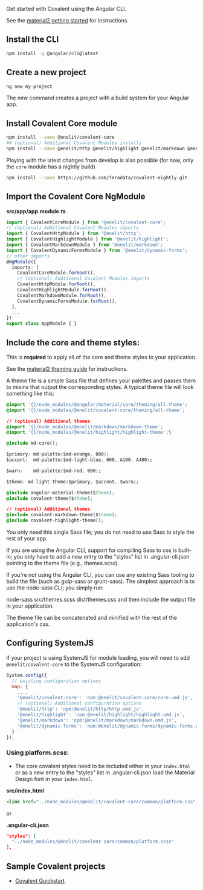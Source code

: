Get started with Covalent using the Angular CLI.

See the  [material2 getting started](https://github.com/angular/material2/blob/master/guides/getting-started.md) for instructions.

## Install the CLI
 
 ```bash
 npm install -g @angular/cli@latest
 ```
 
## Create a new project
 
 ```bash
 ng new my-project
 ```

The new command creates a project with a build system for your Angular app.

## Install Covalent Core module 

```bash
npm install --save @enelit/covalent-core
## (optional) Additional Covalent Modules installs
npm install --save @enelit/http @enelit/highlight @enelit/markdown @enelit/dynamic-forms 
```

Playing with the latest changes from develop is also possible (for now, only the `core` module has a nightly build)

```bash
npm install --save https://github.com/Teradata/covalent-nightly.git
```

## Import the Covalent Core NgModule
  
**src/app/app.module.ts**
```ts
import { CovalentCoreModule } from '@enelit/covalent-core';
// (optional) Additional Covalent Modules imports
import { CovalentHttpModule } from '@enelit/http';
import { CovalentHighlightModule } from '@enelit/highlight';
import { CovalentMarkdownModule } from '@enelit/markdown';
import { CovalentDynamicFormsModule } from '@enelit/dynamic-forms';
// other imports 
@NgModule({
  imports: [
    CovalentCoreModule.forRoot(),
    // (optional) Additional Covalent Modules imports
    CovalentHttpModule.forRoot(),
    CovalentHighlightModule.forRoot(),
    CovalentMarkdownModule.forRoot(),
    CovalentDynamicFormsModule.forRoot(),
  ],
  ...
})
export class AppModule { }
```

## Include the core and theme styles:
This is **required** to apply all of the core and theme styles to your application. 

See the [material2 theming guide](https://github.com/angular/material2/blob/master/guides/theming.md) for instructions.

A theme file is a simple Sass file that defines your palettes and passes them to mixins that output the corresponding styles. A typical theme file will look something like this:

```css
@import '{}/node_modules/@angular/material/core/theming/all-theme';
@import '{}/node_modules/@enelit/covalent-core/theming/all-theme';

// (optional) Additional themes
@import '{}/node_modules/@enelit/markdown/markdown-theme';
@import '{}/node_modules/@enelit/highlight/highlight-theme';\

@include md-core();

$primary: md-palette($md-orange, 800);
$accent:  md-palette($md-light-blue, 600, A100, A400);

$warn:    md-palette($md-red, 600);

$theme: md-light-theme($primary, $accent, $warn);

@include angular-material-theme($theme);
@include covalent-theme($theme);

// (optional) Additional themes
@include covalent-markdown-theme($theme);
@include covalent-highlight-theme();
```

You only need this single Sass file; you do not need to use Sass to style the rest of your app.

If you are using the Angular CLI, support for compiling Sass to css is built-in; you only have to add a new entry to the "styles" list in .angular-cli.json pointing to the theme file (e.g., themes.scss).

If you're not using the Angular CLI, you can use any existing Sass tooling to build the file (such as gulp-sass or grunt-sass). The simplest approach is to use the node-sass CLI; you simply run:

node-sass src/themes.scss dist/themes.css
and then include the output file in your application.

The theme file can be concatenated and minified with the rest of the application's css.

## Configuring SystemJS
If your project is using SystemJS for module loading, you will need to add `@enelit/covalent-core` 
to the SystemJS configuration:

```js
System.config({
  // existing configuration options
  map: {
    ...,
    '@enelit/covalent-core': 'npm:@enelit/covalent-core/core.umd.js',
    // (optional) Additional configuration options
    '@enelit/http': 'npm:@enelit/http/http.umd.js',
    '@enelit/highlight': 'npm:@enelit/highlight/highlight.umd.js',
    '@enelit/markdown': 'npm:@enelit/markdown/markdown.umd.js',
    '@enelit/dynamic-forms': 'npm:@enelit/dynamic-forms/dynamic-forms.umd.js'
  }
});
```

### Using platform.scss:

- The core covalent styles need to be included either in your `index.html` or as a new entry to the "styles" list in .angular-cli.json
load the Material Design font in your `index.html`.  
       
**src/index.html**
```html
<link href="../node_modules/@enelit/covalent-core/common/platform.css" rel="stylesheet">
```

or

**.angular-cli.json**
```json
"styles": [
  "../node_modules/@enelit/covalent-core/common/platform.scss"
],
```

## Sample Covalent projects
- [Covalent Quickstart](https://github.com/Teradata/covalent-quickstart)